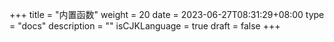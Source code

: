 +++
title = "内置函数"
weight = 20
date = 2023-06-27T08:31:29+08:00
type = "docs"
description = ""
isCJKLanguage = true
draft = false
+++